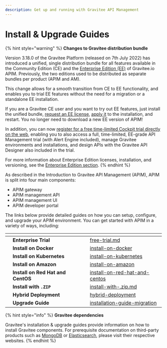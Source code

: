 ```yaml
---
description: Get up and running with Gravitee API Management
---
```


# Install & Upgrade Guides

{% hint style="warning" %}
**Changes to Gravitee distribution bundle**

Version 3.18.0 of the Gravitee Platform (released on 7th July 2022) has introduced a unified, single distribution bundle for all features available in the Community Edition (CE) and the [Enterprise Edition (EE)](https://docs.gravitee.io/ee/ee\_overview.html) of Gravitee.io APIM. Previously, the two editions used to be distributed as separate bundles per product (APIM and AM).

This change allows for a smooth transition from CE to EE functionality, and enables you to trial EE features without the need for a migration or a standalone EE installation.

If you are a Gravitee CE user and you want to try out EE features, just install the unified bundle, [request an EE license](https://docs.gravitee.io/ee/ee\_license.html), [apply it](https://docs.gravitee.io/ee/ee\_license.html) to the installation, and restart. You no longer need to download a new EE version of APIM!

In addition, you can now [register for a free time-limited Cockpit trial directly on the web](https://cockpit.gravitee.io/register), enabling you to also access a full, time-limited, EE-grade API Management trial (with Alert Engine included), manage Gravitee environments and installations, and design APIs with the Gravitee API Designer also included in the trial.

For more information about Enterprise Edition licenses, installation, and versioning, see the [Enterprise Edition section](https://docs.gravitee.io/ee/ee\_overview.html).
{% endhint %}

As described in the Introduction to Gravitee API Management (APIM), APIM is split into four main components:

* APIM gateway
* APIM management API
* APIM management UI
* APIM developer portal

The links below provide detailed guides on how you can setup, configure, and upgrade your APIM environment. You can get started with APIM in a variety of ways, including:

<table data-view="cards"><thead><tr><th></th><th></th><th></th><th data-hidden data-card-target data-type="content-ref"></th></tr></thead><tbody><tr><td></td><td><strong>Enterprise Trial</strong></td><td></td><td><a href="../free-trial.md">free-trial.md</a></td></tr><tr><td></td><td><strong>Install on Docker</strong></td><td></td><td><a href="../../install-guides/install-on-docker/">install-on-docker</a></td></tr><tr><td></td><td><strong>Install on Kubernetes</strong></td><td></td><td><a href="../../install-guides/install-on-kubernetes/">install-on-kubernetes</a></td></tr><tr><td></td><td><strong>Install on Amazon</strong></td><td></td><td><a href="../../install-guides/install-on-amazon/">install-on-amazon</a></td></tr><tr><td></td><td><strong>Install on Red Hat and CentOS</strong></td><td></td><td><a href="../../install-guides/install-on-red-hat-and-centos/">install-on-red-hat-and-centos</a></td></tr><tr><td></td><td><strong>Install with <code>.ZIP</code></strong></td><td></td><td><a href="../../install-guides/install-with-.zip.md">install-with-.zip.md</a></td></tr><tr><td></td><td><strong>Hybrid Deployment</strong></td><td></td><td><a href="../../install-guides/hybrid-deployment/">hybrid-deployment</a></td></tr><tr><td></td><td><strong>Upgrade Guide</strong></td><td></td><td><a href="../../install-guides/installation-guide-migration/">installation-guide-migration</a></td></tr></tbody></table>

{% hint style="info" %}
**Gravitee dependencies**

Gravitee's installation & upgrade guides provide information on how to install Gravitee components. For prerequisite documentation on third-party products such as [MongoDB](https://docs.mongodb.com/) or [Elasticsearch](https://www.elastic.co/guide/index.html), please visit their respective websites.
{% endhint %}
